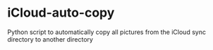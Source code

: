# iCloud-auto-copy
Python script to automatically copy all pictures from the iCloud sync directory to another directory
